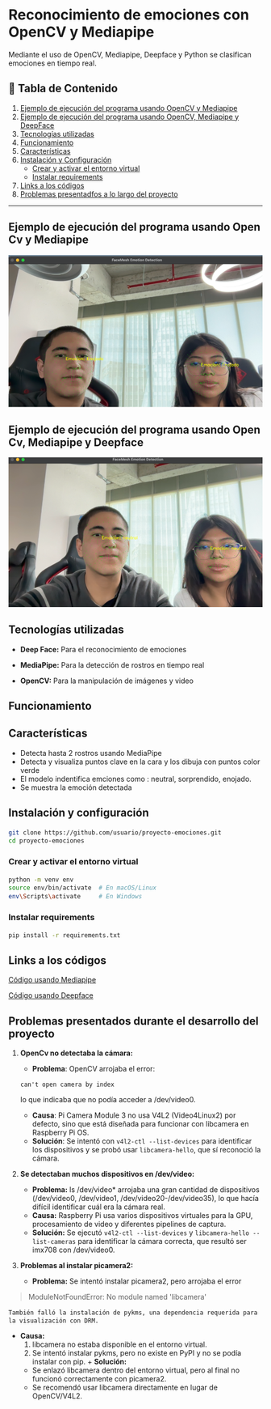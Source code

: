 # Reconocimiento de emociones con OpenCV y Mediapipe
Mediante el uso de OpenCV, Mediapipe, Deepface y Python se clasifican emociones en tiempo real.

## 📑 Tabla de Contenido
1. [Ejemplo de ejecución del programa usando OpenCV y Mediapipe](#ejemplo-de-ejecucion-del-programa-usando-opencv-y-mediapipe)
2. [Ejemplo de ejecución del programa usando OpenCV, Mediapipe y DeepFace](#ejemplo-de-ejecucion-del-programa-usando-opencv-mediapipe-y-deepface)
3. [Tecnologías utilizadas](#tecnologías)
4. [Funcionamiento](#funcionamiento)
5. [Características](#caracteristicas)
6. [Instalación y Configuración](#instalacion-y-configuracion)  
   - [Crear y activar el entorno virtual](#crear-y-activar-el-entorno-virtual)  
   - [Instalar requirements](#instalar-requirements)
7. [Links a los códigos](#links-a-los-codigos)
8. [Problemas presentadfos a lo largo del proyecto](#problemas)

---

## Ejemplo de ejecución del programa usando Open Cv y Mediapipe <a name="#ejemplo-de-ejecucion-del-programa-usando-opencv-y-mediapipe"></a>
![Ejemplo de Detección](imagenes/imagen1.png)
## Ejemplo de ejecución del programa usando Open Cv, Mediapipe y Deepface <a name="ejemplo-de-ejecucion-del-programa-usando-opencv-mediapipe-y-deepface"></a>
![Ejemplo de Detección](imagenes/imagen2.png)

## Tecnologías utilizadas <a name="tecnologías"></a>

+ **Deep Face:** Para el reconocimiento de emociones

+ **MediaPipe:** Para la detección de rostros en tiempo real

+ **OpenCV:** Para la manipulación de imágenes y video


## Funcionamiento <a name="funcionamiento"></a>


## Características <a name="caracteristicas"></a>
- Detecta hasta 2 rostros usando MediaPipe
- Detecta y visualiza puntos clave en la cara y los dibuja con puntos color verde
- El modelo indentifica emciones como : neutral, sorprendido, enojado.
- Se muestra la emoción detectada

## Instalación y configuración <a name="instalacion-y-configuracion"></a>
```bash
git clone https://github.com/usuario/proyecto-emociones.git
cd proyecto-emociones
```

### Crear y activar el entorno virtual <a name="#crear-y-activar-el-entorno-virtual"></a>
```bash
python -m venv env
source env/bin/activate  # En macOS/Linux
env\Scripts\activate     # En Windows
```
### Instalar requirements <a name="#instalar-requirements"></a>
```bash
pip install -r requirements.txt
```
## Links a los códigos <a name="#links-a-los-codigos"></a>
[Código usando Mediapipe](src/prueba2.py)

[Código usando Deepface](src/prueba3.py)

## Problemas presentados durante el desarrollo del proyecto <a name="#problemas"></a>
1. **OpenCv no detectaba la cámara:**
    +	**Problema**: OpenCV arrojaba el error:
      
       can't open camera by index
   >
    lo que indicaba que no podía acceder a /dev/video0.
    +	**Causa**: Pi Camera Module 3 no usa V4L2 (Video4Linux2) por defecto, sino que está diseñada para funcionar con libcamera en Raspberry Pi OS.
    +	**Solución**: Se intentó con `v4l2-ctl --list-devices`
     	 para identificar los dispositivos y se probó usar `libcamera-hello`, que sí reconoció la cámara.

2. **Se detectaban muchos dispositivos en /dev/video:**
   + **Problema:** ls /dev/video* arrojaba una gran cantidad de dispositivos (/dev/video0, /dev/video1, /dev/video20-/dev/video35), lo que hacía difícil identificar cuál era la cámara real.
	+ **Causa:** Raspberry Pi usa varios dispositivos virtuales para la GPU, procesamiento de video y diferentes pipelines de captura.
	+	**Solución:** Se ejecutó `v4l2-ctl --list-devices` y `libcamera-hello --list-cameras` para identificar la cámara correcta, que resultó ser imx708 con /dev/video0.

3. **Problemas al instalar picamera2:**
	+	**Problema:** Se intentó instalar picamera2, pero arrojaba el error

> ModuleNotFoundError: No module named 'libcamera'
> 


	También falló la instalación de pykms, una dependencia requerida para la visualización con DRM.
   +  **Causa:**
	    1.	libcamera no estaba disponible en el entorno virtual.
	    2.	Se intentó instalar pykms, pero no existe en PyPI y no se podía instalar con pip.
	+	**Solución:**
	    +	Se enlazó libcamera dentro del entorno virtual, pero al final no funcionó correctamente con picamera2.
	    + Se recomendó usar libcamera directamente en lugar de OpenCV/V4L2.

